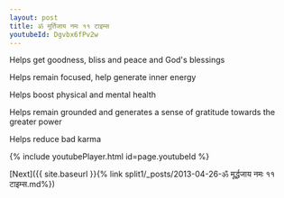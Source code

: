```yaml
---
layout: post
title: ॐ मूर्तिजाय नमः ११ टाइम्स
youtubeId: Dgvbx6fPv2w
---
```

 
 
Helps get goodness, bliss and peace and God's blessings
 
Helps remain focused, help generate inner energy 
 
Helps boost physical and mental health 
 
Helps remain grounded and generates a sense of gratitude towards the greater power 
 
Helps reduce bad karma
 
 
 
 


{% include youtubePlayer.html id=page.youtubeId %}
 
[Next]({{ site.baseurl }}{% link  split1/_posts/2013-04-26-ॐ मूर्द्धजाय नमः ११ टाइम्स.md%})
 
